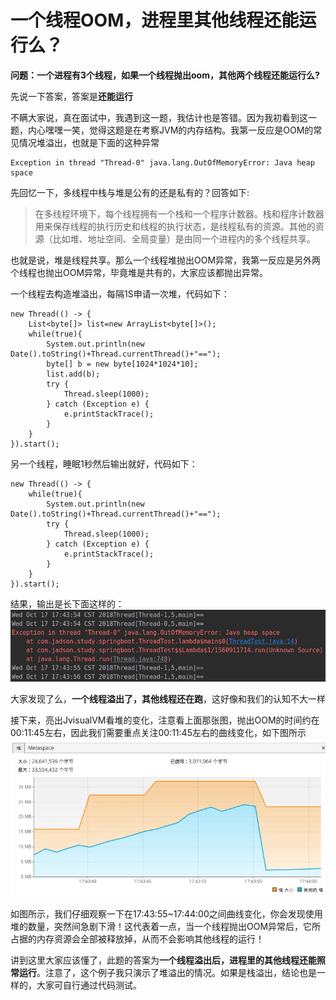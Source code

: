 
# 一个线程OOM，进程里其他线程还能运行么？

**问题：一个进程有3个线程，如果一个线程抛出oom，其他两个线程还能运行么?**  

先说一下答案，答案是**还能运行**

不瞒大家说，真在面试中，我遇到这一题，我估计也是答错。因为我初看到这一题，内心嘿嘿一笑，觉得这题是在考察JVM的内存结构。我第一反应是OOM的常见情况堆溢出，也就是下面的这种异常
```
Exception in thread "Thread-0" java.lang.OutOfMemoryError: Java heap space
```
先回忆一下，多线程中栈与堆是公有的还是私有的？回答如下:
> 在多线程环境下，每个线程拥有一个栈和一个程序计数器。栈和程序计数器用来保存线程的执行历史和线程的执行状态，是线程私有的资源。其他的资源（比如堆、地址空间、全局变量）是由同一个进程内的多个线程共享。

也就是说，堆是线程共享。那么一个线程堆抛出OOM异常，我第一反应是另外两个线程也抛出OOM异常，毕竟堆是共有的，大家应该都抛出异常。

一个线程去构造堆溢出，每隔1S申请一次堆，代码如下：
```
new Thread(() -> {
    List<byte[]> list=new ArrayList<byte[]>();
    while(true){
        System.out.println(new Date().toString()+Thread.currentThread()+"==");
        byte[] b = new byte[1024*1024*10];
        list.add(b);
        try {
            Thread.sleep(1000);
        } catch (Exception e) {
            e.printStackTrace();
        }
    }
}).start();
```

另一个线程，睡眠1秒然后输出就好，代码如下：
```
new Thread(() -> {
    while(true){
        System.out.println(new Date().toString()+Thread.currentThread()+"==");
        try {
            Thread.sleep(1000);
        } catch (Exception e) {
            e.printStackTrace();
        }
    }
}).start();
```

结果，输出是长下面这样的：
![PNG](images/thread-oom-others-1.png)

大家发现了么，**一个线程溢出了，其他线程还在跑**，这好像和我们的认知不大一样

接下来，亮出JvisualVM看堆的变化，注意看上面那张图，抛出OOM的时间约在00:11:45左右，因此我们需要重点关注00:11:45左右的曲线变化，如下图所示
![PNG](images/thread-oom-others-2.png)

如图所示，我们仔细观察一下在17:43:55~17:44:00之间曲线变化，你会发现使用堆的数量，突然间急剧下滑！这代表着一点，当一个线程抛出OOM异常后，它所占据的内存资源会全部被释放掉，从而不会影响其他线程的运行！

讲到这里大家应该懂了，此题的答案为**一个线程溢出后，进程里的其他线程还能照常运行**。注意了，这个例子我只演示了堆溢出的情况。如果是栈溢出，结论也是一样的，大家可自行通过代码测试。
